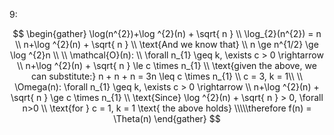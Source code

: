 9: 

$$
\begin{gather}
\log(n^{2})+\log ^{2}(n) + \sqrt{ n } \\
\log_{2}(n^{2}) = n \\
n+\log ^{2}(n) + \sqrt{ n } \\
\text{And we know that} \\
n \ge n^{1/2} \ge \log ^{2}n \\
\\
\mathcal{O}(n): \\
\forall n_{1} \geq k, \exists c > 0 \rightarrow \\
n+\log ^{2}(n) + \sqrt{ n } \le c \times n_{1} \\
\text{given the above, we can substitute:}
n + n + n = 3n \leq c \times n_{1} \\
c = 3, k = 1\\
\\
\Omega(n):
\forall n_{1} \geq k, \exists c > 0 \rightarrow \\
n+\log ^{2}(n) + \sqrt{ n } \ge c \times n_{1} \\
\text{Since} \log ^{2}(n) + \sqrt{ n } > 0, \forall n>0 \\
\text{for } c = 1, k = 1 \text{ the above holds}
\\\\\therefore f(n) = \Theta(n)
\end{gather}
$$
